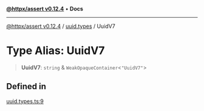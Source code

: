 [**@httpx/assert v0.12.4**](../../README.md) • **Docs**

***

[@httpx/assert v0.12.4](../../README.md) / [uuid.types](../README.md) / UuidV7

# Type Alias: UuidV7

> **UuidV7**: `string` & `WeakOpaqueContainer`\<`"UuidV7"`\>

## Defined in

[uuid.types.ts:9](https://github.com/belgattitude/httpx/blob/acde85be3548fccd6cc1a311d7f8d4419e2b6ce0/packages/assert/src/uuid.types.ts#L9)
